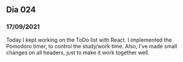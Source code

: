 ## Dia 024

### 17/09/2021

Today I kept working on the ToDo list with React. I implemented the Pomodoro timer, to control the study/work time. Also, I've made small changes on all headers, just to make it work together well.